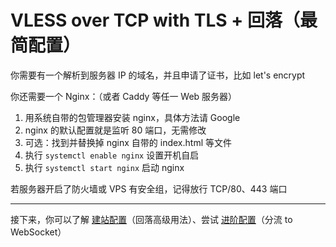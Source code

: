 # VLESS over TCP with TLS + 回落（最简配置）

你需要有一个解析到服务器 IP 的域名，并且申请了证书，比如 let's encrypt

你还需要一个 Nginx：（或者 Caddy 等任一 Web 服务器）

1. 用系统自带的包管理器安装 nginx，具体方法请 Google
2. nginx 的默认配置就是监听 80 端口，无需修改
3. 可选：找到并替换掉 nginx 自带的 index.html 等文件
4. 执行 `systemctl enable nginx` 设置开机自启
5. 执行 `systemctl start nginx` 启动 nginx

若服务器开启了防火墙或 VPS 有安全组，记得放行 TCP/80、443 端口

---

接下来，你可以了解 [建站配置](<../VLESS-TCP-TLS%20(maximal%20by%20rprx)>)（回落高级用法）、尝试 [进阶配置](<../VLESS-TCP-TLS-WS%20(recommended)>)（分流 to WebSocket）
